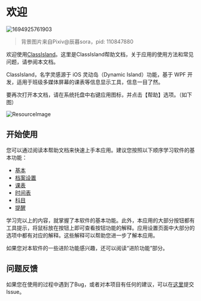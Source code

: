 ﻿# 欢迎

![1694925761903](pack://application:,,,/ClassIsland;component/Assets/Documents/image/Welcome/1694925761903.png)

> 背景图片来自Pixiv@辰暮sora，pid: 110847880

欢迎使用[ClassIsland](https://github.com/HelloWRC/ClassIsland)。这里是ClassIsland帮助文档，关于应用的使用方法和常见问题，请参阅本文档。

ClassIsland，名字灵感源于 iOS 灵动岛（Dynamic Island）功能，基于 WPF 开发，适用于班级多媒体屏幕的课表等信息显示工具，信息一目了然。

要再次打开本文档，请在系统托盘中右键应用图标，并点击【帮助】选项。（如下图）

![ResourceImage](pack://application:,,,/ClassIsland;component/Assets/Documents/Images/img1.png)

## 开始使用

您可以通过阅读本帮助文档来快速上手本应用。建议您按照以下顺序学习软件的基本功能：

- [基本](基本)
- [档案设置](档案设置)
- [课表](课表)
- [时间表](时间表)
- [科目](科目)
- [提醒](提醒)

学习完以上的内容，就掌握了本软件的基本功能。此外，本应用的大部分按钮都有工具提示，将鼠标放在按钮上即可查看按钮功能的解释。应用设置页面中大部分的选项中都有对应的解释。这些解释可以帮助您进一步了解本应用。

如果您对本软件的一些进阶功能感兴趣，还可以阅读“进阶功能”部分。

## 问题反馈

如果您在使用的过程中遇到了Bug，或者对本项目有任何的建议，可以在[这里](https://github.com/HelloWRC/ClassIsland/issues)提交Issue。
